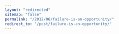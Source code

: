 ```yaml
---
layout: "redirected"
sitemap: "false"
permalink: "/2012/06/failure-is-an-opportunity/"
redirect_to: "/post/failure-is-an-opportunity/"
---
```




